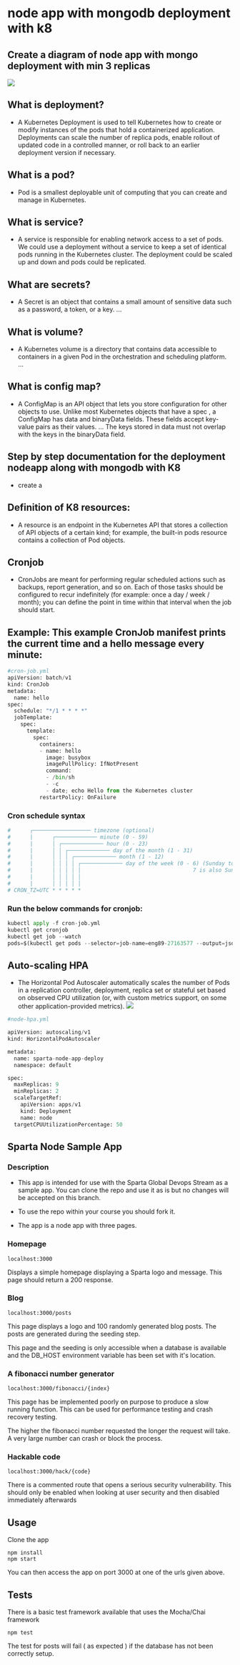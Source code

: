 # node app with mongodb deployment with k8

## Create a diagram of node app with mongo deployment with min 3 replicas
![](k8_deployment.png)


## What is deployment?
* A Kubernetes Deployment is used to tell Kubernetes how to create or modify instances of the pods that hold a containerized application. Deployments can scale the number of replica pods, enable rollout of updated code in a controlled manner, or roll back to an earlier deployment version if necessary.
  
## What is a pod?
* Pod is a smallest deployable unit of computing that you can create and manage in Kubernetes.
 
## What is service?
* A service is responsible for enabling network access to a set of pods. We could use a deployment without a service to keep a set of identical pods running in the Kubernetes cluster. The deployment could be scaled up and down and pods could be replicated.

## What are secrets?
* A Secret is an object that contains a small amount of sensitive data such as a password, a token, or a key. ...

## What is volume?
* A Kubernetes volume is a directory that contains data accessible to containers in a given Pod in the orchestration and scheduling platform. ...

## What is config map?
* A ConfigMap is an API object that lets you store configuration for other objects to use. Unlike most Kubernetes objects that have a spec , a ConfigMap has data and binaryData fields. These fields accept key-value pairs as their values. ... The keys stored in data must not overlap with the keys in the binaryData field.

## Step by step documentation for the deployment nodeapp along with mongodb with K8
* create a 

## Definition of K8 resources:
* A resource is an endpoint in the Kubernetes API that stores a collection of API objects of a certain kind; for example, the built-in pods resource contains a collection of Pod objects.
 
## Cronjob
* CronJobs are meant for performing regular scheduled actions such as backups, report generation, and so on. Each of those tasks should be configured to recur indefinitely (for example: once a day / week / month); you can define the point in time within that interval when the job should start.

## Example: This example CronJob manifest prints the current time and a hello message every minute:
```python
#cron-job.yml
apiVersion: batch/v1
kind: CronJob
metadata:
  name: hello
spec:
  schedule: "*/1 * * * *"
  jobTemplate:
    spec:
      template:
        spec:
          containers:
          - name: hello
            image: busybox
            imagePullPolicy: IfNotPresent
            command:
            - /bin/sh
            - -c
            - date; echo Hello from the Kubernetes cluster
          restartPolicy: OnFailure
```
### Cron schedule syntax
```python
#      ┌────────────────── timezone (optional)
#      |      ┌───────────── minute (0 - 59)
#      |      │ ┌───────────── hour (0 - 23)
#      |      │ │ ┌───────────── day of the month (1 - 31)
#      |      │ │ │ ┌───────────── month (1 - 12)
#      |      │ │ │ │ ┌───────────── day of the week (0 - 6) (Sunday to Saturday;
#      |      │ │ │ │ │                                   7 is also Sunday on some systems)
#      |      │ │ │ │ │
#      |      │ │ │ │ │
# CRON_TZ=UTC * * * * *
```
### Run the below commands for cronjob:
```python
kubectl apply -f cron-job.yml
kubectl get cronjob
kubectl get job --watch
pods=$(kubectl get pods --selector=job-name=eng89-27163577 --output=jsonpath={.items[*].metadata.name})
```
## Auto-scaling HPA
* The Horizontal Pod Autoscaler automatically scales the number of Pods in a replication controller, deployment, replica set or stateful set based on observed CPU utilization (or, with custom metrics support, on some other application-provided metrics).
![](autoscale.png)
```python
#node-hpa.yml

apiVersion: autoscaling/v1
kind: HorizontalPodAutoscaler

metadata:
  name: sparta-node-app-deploy
  namespace: default

spec: 
  maxReplicas: 9
  minReplicas: 2
  scaleTargetRef:
    apiVersion: apps/v1
    kind: Deployment
    name: node
  targetCPUUtilizationPercentage: 50
```
## Sparta Node Sample App
### Description
* This app is intended for use with the Sparta Global Devops Stream as a sample app. You can clone the repo and use it as is but no changes will be accepted on this branch.

* To use the repo within your course you should fork it.

* The app is a node app with three pages.

### Homepage

``localhost:3000``

Displays a simple homepage displaying a Sparta logo and message. This page should return a 200 response.

### Blog

``localhost:3000/posts``

This page displays a logo and 100 randomly generated blog posts. The posts are generated during the seeding step.

This page and the seeding is only accessible when a database is available and the DB_HOST environment variable has been set with it's location.

### A fibonacci number generator

``localhost:3000/fibonacci/{index}``

This page has be implemented poorly on purpose to produce a slow running function. This can be used for performance testing and crash recovery testing.

The higher the fibonacci number requested the longer the request will take. A very large number can crash or block the process.


### Hackable code

``localhost:3000/hack/{code}``

There is a commented route that opens a serious security vulnerability. This should only be enabled when looking at user security and then disabled immediately afterwards

## Usage

Clone the app

```
npm install
npm start
```

You can then access the app on port 3000 at one of the urls given above.

## Tests

There is a basic test framework available that uses the Mocha/Chai framework

```
npm test
```

The test for posts will fail ( as expected ) if the database has not been correctly setup.




